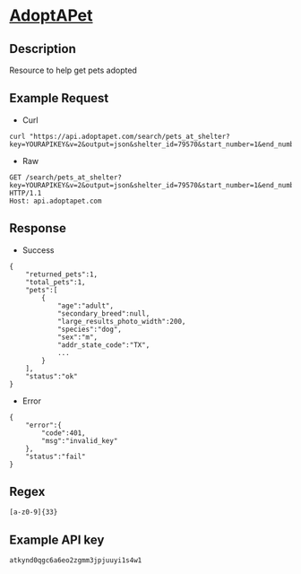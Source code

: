 # [AdoptAPet](https://www.adoptapet.com/public/apis/pet_list.html)

## __Description__
Resource to help get pets adopted

## __Example Request__
* Curl
```
curl "https://api.adoptapet.com/search/pets_at_shelter?key=YOURAPIKEY&v=2&output=json&shelter_id=79570&start_number=1&end_number=500"
```

* Raw
```
GET /search/pets_at_shelter?key=YOURAPIKEY&v=2&output=json&shelter_id=79570&start_number=1&end_number=500 HTTP/1.1
Host: api.adoptapet.com
```

## __Response__
* Success
```
{
    "returned_pets":1,
    "total_pets":1,
    "pets":[
        {
            "age":"adult",
            "secondary_breed":null,
            "large_results_photo_width":200,
            "species":"dog",
            "sex":"m",
            "addr_state_code":"TX",
            ...
        }
    ],
    "status":"ok"
}
```
* Error
```
{
    "error":{
        "code":401,
        "msg":"invalid_key"
    },
    "status":"fail"
}
```

## __Regex__
```
[a-z0-9]{33}
```

## __Example API key__
```
atkynd0qgc6a6eo2zgmm3jpjuuyi1s4w1
```